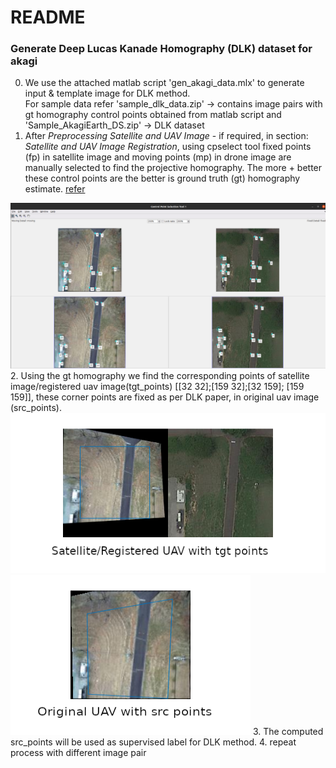 # README

### Generate Deep Lucas Kanade Homography (DLK) dataset for akagi
0. We use the attached matlab script 'gen_akagi_data.mlx' to generate input & template image for DLK method. \
    For sample data refer 'sample_dlk_data.zip' -> contains image pairs with gt homography control points obtained from matlab script and \
                          'Sample_AkagiEarth_DS.zip' -> DLK dataset
1. After *Preprocessing Satellite and UAV Image* - if required, in section: *Satellite and UAV Image Registration*, using cpselect tool fixed points (fp) in satellite image and moving points (mp) in drone image are manually selected to find the projective homography. The more + better these control points are the better is ground truth (gt) homography estimate. [refer](https://de.mathworks.com/help/images/registering-an-aerial-photo-to-an-orthophoto.html) 
<img src="images/cpselect_screenshot.png">
2. Using the gt homography we find the corresponding points of satellite image/registered uav image(tgt_points) [[32 32];[159 32];[32 159]; [159 159]], these corner points are fixed as per DLK paper, in original uav image (src_points).
   <img src="images/sat_registered_uav.png" width="512" height="256" description="Satellite + Registered UAV Image">
   <img src="images/original_uav.png" width="384" height="256" description="Original UAV Image">
3. The computed src_points will be used as supervised label for DLK method.
4. repeat process with different image pair
